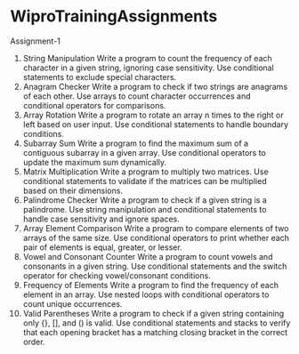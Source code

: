 # WiproTrainingAssignments
Assignment-1
1. String Manipulation
Write a program to count the frequency of each character in a given string, ignoring case sensitivity. Use conditional statements to exclude special characters.
2. Anagram Checker
Write a program to check if two strings are anagrams of each other. Use arrays to count character occurrences and conditional operators for comparisons.
3. Array Rotation
Write a program to rotate an array n times to the right or left based on user input. Use conditional statements to handle boundary conditions.
4. Subarray Sum
Write a program to find the maximum sum of a contiguous subarray in a given array. Use conditional operators to update the maximum sum dynamically.
5. Matrix Multiplication
Write a program to multiply two matrices. Use conditional statements to validate if the matrices can be multiplied based on their dimensions.
6. Palindrome Checker
Write a program to check if a given string is a palindrome. Use string manipulation and conditional statements to handle case sensitivity and ignore spaces.
7. Array Element Comparison
Write a program to compare elements of two arrays of the same size. Use conditional operators to print whether each pair of elements is equal, greater, or lesser.
8. Vowel and Consonant Counter
Write a program to count vowels and consonants in a given string. Use conditional statements and the switch operator for checking vowel/consonant conditions.
9. Frequency of Elements
Write a program to find the frequency of each element in an array. Use nested loops with conditional operators to count unique occurrences.
10. Valid Parentheses
Write a program to check if a given string containing only {}, [], and () is valid. Use conditional statements and stacks to verify that each opening bracket has a matching closing bracket in the correct order.
